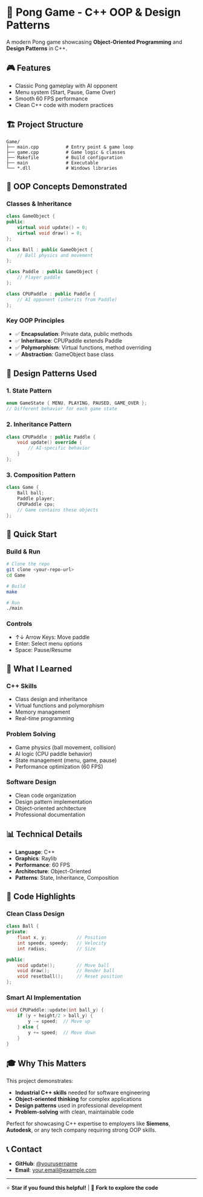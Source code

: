 # 🏓 Pong Game - C++ OOP & Design Patterns

A modern Pong game showcasing **Object-Oriented Programming** and **Design Patterns** in C++.

## 🎮 Features

- Classic Pong gameplay with AI opponent
- Menu system (Start, Pause, Game Over)
- Smooth 60 FPS performance
- Clean C++ code with modern practices

## 🏗️ Project Structure

```
Game/
├── main.cpp          # Entry point & game loop
├── game.cpp          # Game logic & classes
├── Makefile          # Build configuration
├── main              # Executable
└── *.dll             # Windows libraries
```

## 🧩 OOP Concepts Demonstrated

### Classes & Inheritance

```cpp
class GameObject {
public:
    virtual void update() = 0;
    virtual void draw() = 0;
};

class Ball : public GameObject {
    // Ball physics and movement
};

class Paddle : public GameObject {
    // Player paddle
};

class CPUPaddle : public Paddle {
    // AI opponent (inherits from Paddle)
};
```

### Key OOP Principles

- ✅ **Encapsulation**: Private data, public methods
- ✅ **Inheritance**: CPUPaddle extends Paddle
- ✅ **Polymorphism**: Virtual functions, method overriding
- ✅ **Abstraction**: GameObject base class

## 🎨 Design Patterns Used

### 1. State Pattern

```cpp
enum GameState { MENU, PLAYING, PAUSED, GAME_OVER };
// Different behavior for each game state
```

### 2. Inheritance Pattern

```cpp
class CPUPaddle : public Paddle {
    void update() override {
        // AI-specific behavior
    }
};
```

### 3. Composition Pattern

```cpp
class Game {
    Ball ball;
    Paddle player;
    CPUPaddle cpu;
    // Game contains these objects
};
```

## 🚀 Quick Start

### Build & Run

```bash
# Clone the repo
git clone <your-repo-url>
cd Game

# Build
make

# Run
./main
```

### Controls

- ↑↓ Arrow Keys: Move paddle
- Enter: Select menu options
- Space: Pause/Resume

## 🎯 What I Learned

### C++ Skills

- Class design and inheritance
- Virtual functions and polymorphism
- Memory management
- Real-time programming

### Problem Solving

- Game physics (ball movement, collision)
- AI logic (CPU paddle behavior)
- State management (menu, game, pause)
- Performance optimization (60 FPS)

### Software Design

- Clean code organization
- Design pattern implementation
- Object-oriented architecture
- Professional documentation

## 📊 Technical Details

- **Language**: C++
- **Graphics**: Raylib
- **Performance**: 60 FPS
- **Architecture**: Object-Oriented
- **Patterns**: State, Inheritance, Composition

## 🔧 Code Highlights

### Clean Class Design

```cpp
class Ball {
private:
    float x, y;           // Position
    int speedx, speedy;   // Velocity
    int radius;           // Size

public:
    void update();        // Move ball
    void draw();          // Render ball
    void resetball();     // Reset position
};
```

### Smart AI Implementation

```cpp
void CPUPaddle::update(int ball_y) {
    if (y + height/2 > ball_y) {
        y -= speed;  // Move up
    } else {
        y += speed;  // Move down
    }
}
```

## 🎓 Why This Matters

This project demonstrates:

- **Industrial C++ skills** needed for software engineering
- **Object-oriented thinking** for complex applications  
- **Design patterns** used in professional development
- **Problem-solving** with clean, maintainable code

Perfect for showcasing C++ expertise to employers like **Siemens**, **Autodesk**, or any tech company requiring strong OOP skills.

## 📞 Contact

- **GitHub**: [@yourusername](https://github.com/yourusername)
- **Email**: your.email@example.com

---

⭐ **Star if you found this helpful!** | 🍴 **Fork to explore the code**